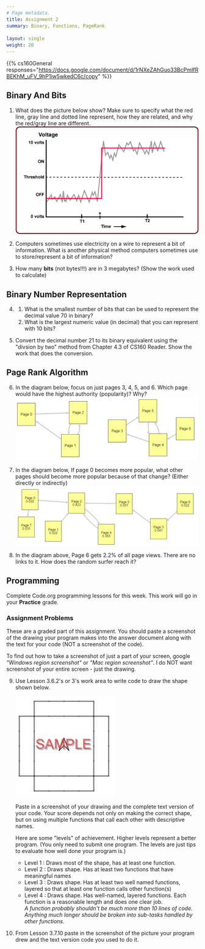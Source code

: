```yaml
---
# Page metadata.
title: Assignment 2
summary: Binary, Functions, PageRank

layout: single
weight: 20
---
```


{{% cs160General responses="https://docs.google.com/document/d/1rNXeZAhGuo33BcPmIfRBEKhM_uFV_9hP1iw5wkedC6c/copy" %}}


## Binary And Bits

1. What does the picture below show? Make sure to specify what the red line, gray line and dotted
line represent, how they are related, and why the red/gray line are different.
    ![Voltage Diagram](voltage_diagram.gif)

2. Computers sometimes use electricity on a wire to represent a bit of information.
What is another physical method computers sometimes use to store/represent a bit of information?

3. How many **bits** (not bytes!!!) are in 3 megabytes? (Show the work used to calculate)

## Binary Number Representation

4. 
    1. What is the smallest number of bits that can be used to represent the decimal value 70 in binary?
    2. What is the largest numeric value (in decimal) that you can represent with 10 bits?

5. Convert the decimal number 21 to its binary equivalent using the "divsion by two" method from
Chapter 4.3 of CS160 Reader.  Show the work that does the conversion.  

## Page Rank Algorithm

6. In the diagram below, focus on just pages 3, 4, 5, and 6. Which page would have
the highest authority (popularity)? Why?
    ![Page Rank Diagram 1](page_rank_fig1.png)
    

1. In the diagram below, If page 0 becomes more popular, what other pages should 
become more popular because of that change? (Either directly or indirectly)
    ![Page Rank Diagram 2](page_rank_fig2.png)

1. In the diagram above, Page 6 gets 2.2% of all page views. There are no links to it. How does
the random surfer reach it?

## Programming

Complete Code.org programming lessons for this week. This work will go in your
**Practice** grade.

### Assignment Problems
These are a graded part of this assignment. You should paste a screenshot of the drawing
your program makes into the answer document along with the text for your code (NOT a
screenshot of the code).

To find out how to take a screenshot of just a part of your screen, google
*"Windows region screenshot"* or *"Mac region screenshot"*.
I do NOT want screenshot of your entire screen - just the drawing.

9. Use Lesson 3.6.2's or 3's work area to write code to draw the shape shown below.

    ![Target Shape](target_shape.png)
    
    Paste in a screenshot of your drawing and the complete text version of your code. Your score depends not
    only on making the correct shape, but on using multiple functions that call each other with
    descriptive names.

    Here are some "levels" of achievement. Higher levels represent a better program. (You only
    need to submit one program. The levels are just tips to evaluate how well done your
    program is.)
    
    * Level 1 : Draws most of the shape, has at least one function.
    * Level 2 : Draws shape. Has at least two functions that have meaningful names
    * Level 3 : Draws shape. Has at least two well named functions, layered so that at least one
    function calls other function(s)
    * Level 4 : Draws shape. Has well-named, layered functions. Each function is a reasonable
    length and does one clear job.  
    *A function probably shouldn't be much more than 10 lines of code. Anything much longer should be broken into sub-tasks handled by other functions.*

10. From Lesson 3.7.10 paste in the screenshot of the picture your program drew and the text version code you used to do it.
